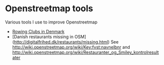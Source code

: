 # Openstreetmap tools

Various tools I use to improve Openstreetmap

 * [Rowing Clubs in Denmark](https://rawgit.com/elgaard/OpenStreetmapTools/master/roklubber/rowingclubs.html)
 * [Danish restaurants missing in OSM] (http://digitalfrihed.dk/restaurants/missing.html)
   See http://wiki.openstreetmap.org/wiki/Key:fvst:navnelbnr and http://wiki.openstreetmap.org/wiki/Restauranter_og_Smiley_kontrolresultater
